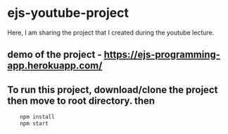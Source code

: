 # ejs-youtube-project
Here, I am sharing the project that I created during the youtube lecture.
## demo of the project - https://ejs-programming-app.herokuapp.com/
## To run this project, download/clone the project then move to root directory. then
```js
    npm install
    npm start
```
